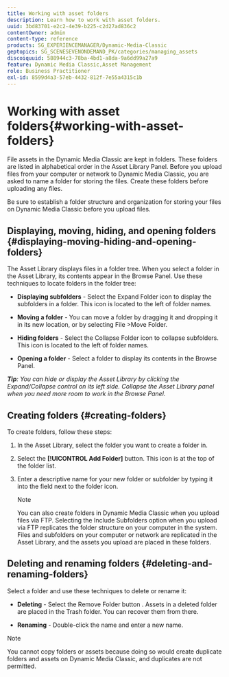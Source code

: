 ```yaml
---
title: Working with asset folders
description: Learn how to work with asset folders.
uuid: 3bd83701-e2c2-4e39-b225-c2d27ad836c2
contentOwner: admin
content-type: reference
products: SG_EXPERIENCEMANAGER/Dynamic-Media-Classic
geptopics: SG_SCENESEVENONDEMAND_PK/categories/managing_assets
discoiquuid: 588944c3-78ba-4bd1-a8da-9a6dd99a27a9
feature: Dynamic Media Classic,Asset Management
role: Business Practitioner
exl-id: 8599d4a3-57eb-4432-812f-7e55a4315c1b
---
```

# Working with asset folders{#working-with-asset-folders}

File assets in the Dynamic Media Classic are kept in folders. These folders are listed in alphabetical order in the Asset Library Panel. Before you upload files from your computer or network to Dynamic Media Classic, you are asked to name a folder for storing the files. Create these folders before uploading any files.

Be sure to establish a folder structure and organization for storing your files on Dynamic Media Classic before you upload files.

## Displaying, moving, hiding, and opening folders {#displaying-moving-hiding-and-opening-folders}

The Asset Library displays files in a folder tree. When you select a folder in the Asset Library, its contents appear in the Browse Panel. Use these techniques to locate folders in the folder tree:

* **Displaying subfolders** - Select the Expand Folder icon to display the subfolders in a folder. This icon is located to the left of folder names.

* **Moving a folder** - You can move a folder by dragging it and dropping it in its new location, or by selecting File >Move Folder.

* **Hiding folders** - Select the Collapse Folder icon to collapse subfolders. This icon is located to the left of folder names.

* **Opening a folder** - Select a folder to display its contents in the Browse Panel.

***Tip**: You can hide or display the Asset Library by clicking the Expand/Collapse control on its left side. Collapse the Asset Library panel when you need more room to work in the Browse Panel.*

## Creating folders {#creating-folders}

To create folders, follow these steps:

1. In the Asset Library, select the folder you want to create a folder in.
1. Select the **[!UICONTROL Add Folder]** button. This icon is at the top of the folder list.
1. Enter a descriptive name for your new folder or subfolder by typing it into the field next to the folder icon.

   >[!NOTE]
   >
   >You can also create folders in Dynamic Media Classic when you upload files via FTP. Selecting the Include Subfolders option when you upload via FTP replicates the folder structure on your computer in the system. Files and subfolders on your computer or network are replicated in the Asset Library, and the assets you upload are placed in these folders.

## Deleting and renaming folders {#deleting-and-renaming-folders}

Select a folder and use these techniques to delete or rename it:

* **Deleting** - Select the Remove Folder button . Assets in a deleted folder are placed in the Trash folder. You can recover them from there.

* **Renaming** - Double-click the name and enter a new name.

>[!NOTE]
>
>You cannot copy folders or assets because doing so would create duplicate folders and assets on Dynamic Media Classic, and duplicates are not permitted.
